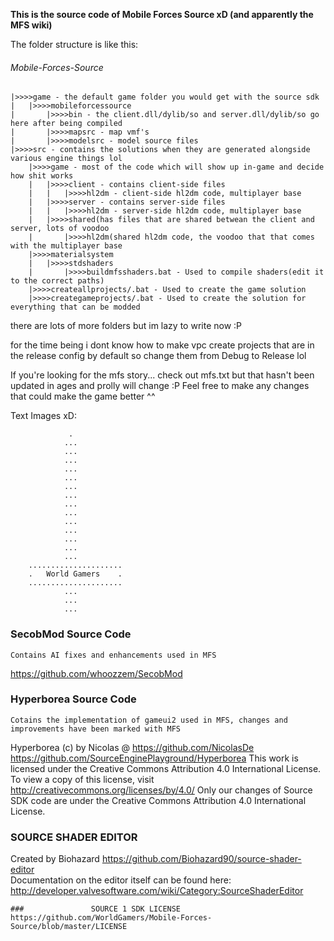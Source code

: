 ﻿**This is the source code of Mobile Forces Source xD (and apparently the MFS wiki)**
 
The folder structure is like this: 

###### Mobile-Forces-Source 
```
|>>>>game - the default game folder you would get with the source sdk 
|	|>>>>mobileforcessource 
|		|>>>>bin - the client.dll/dylib/so and server.dll/dylib/so go here after being compiled 
|		|>>>>mapsrc - map vmf's 
|		|>>>>modelsrc - model source files 
|>>>>src - contains the solutions when they are generated alongside various engine things lol 
	|>>>>game - most of the code which will show up in-game and decide how shit works 
	|	|>>>>client - contains client-side files 
	|	|	|>>>>hl2dm - client-side hl2dm code, multiplayer base 
	|	|>>>>server - contains server-side files 
	|	|	|>>>>hl2dm - server-side hl2dm code, multiplayer base 
	|	|>>>>shared(has files that are shared betwean the client and server, lots of voodoo 
	|		|>>>>hl2dm(shared hl2dm code, the voodoo that that comes with the multiplayer base 
	|>>>>materialsystem 
	|	|>>>>stdshaders 
	|		|>>>>buildmfsshaders.bat - Used to compile shaders(edit it to the correct paths) 
	|>>>>createallprojects/.bat - Used to create the game solution 
	|>>>>creategameprojects/.bat - Used to create the solution for everything that can be modded 
```
there are lots of more folders but im lazy to write now :P 

for the time being i dont know how to make vpc create projects that are in the release config by default so change them 
from Debug to Release lol 
 
If you're looking for the mfs story... check out mfs.txt but that hasn't been updated in ages and prolly will change :P
Feel free to make any changes that could make the game better ^^ 
 
Text Images xD: 
```
			 . 
			... 
			... 
			... 
			... 
			... 
			... 
			... 
			... 
			... 
			... 
			... 
			... 
			... 
			... 
	..................... 
	.	World Gamers	. 
	..................... 
			... 
			... 
			... 
```
### SecobMod Source Code
```
Contains AI fixes and enhancements used in MFS
```
https://github.com/whoozzem/SecobMod
### Hyperborea Source Code
```
Cotains the implementation of gameui2 used in MFS, changes and improvements have been marked with MFS
```
Hyperborea (c) by Nicolas @ https://github.com/NicolasDe
https://github.com/SourceEnginePlayground/Hyperborea
This work is licensed under the Creative Commons Attribution 4.0 International License. 
To view a copy of this license, visit http://creativecommons.org/licenses/by/4.0/ 
Only our changes of Source SDK code are under the Creative Commons Attribution 4.0 International License.
### SOURCE SHADER EDITOR
Created by Biohazard https://github.com/Biohazard90/source-shader-editor  
Documentation on the editor itself can be found here:
http://developer.valvesoftware.com/wiki/Category:SourceShaderEditor
```
###               SOURCE 1 SDK LICENSE
https://github.com/WorldGamers/Mobile-Forces-Source/blob/master/LICENSE
